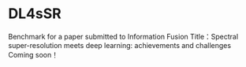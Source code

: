 # DL4sSR
Benchmark for a paper submitted to Information Fusion
Title：Spectral super-resolution meets deep learning: achievements and challenges
Coming soon！
